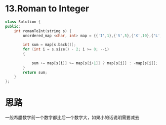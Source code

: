 # 13.Roman to Integer

```c++
class Solution {
public:
    int romanToInt(string s) {
        unordered_map <char, int> map = {{'I',1},{'V',5},{'X',10},{'L',50},{'C',100},{'D',500},{'M',1000}};
        
        int sum = map[s.back()];
        for (int i = s.size() - 2; i >= 0; --i)
        {
                        
            sum += map[s[i]] >= map[s[i+1]] ? map[s[i]] : -map[s[i]];
        }
        return sum;
    }
};
```

# 思路

一般希腊数字前一个数字都比后一个数字大，如果小的话说明需要减去